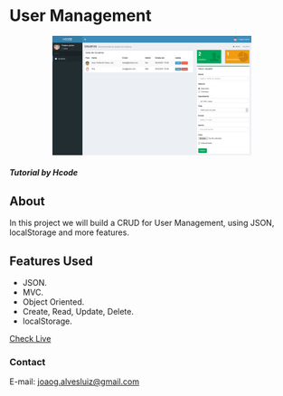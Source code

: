 <!-- Title --> 
# User Management

<!-- Project Image --> 
<p align="center">
  <a href="" rel="noopener">
 <img width=70% height=70% src="page.png" alt="Project logo"></a>
</p>

<!-- Who made it --> 
##### Tutorial by Hcode
<!-- About the project --> 
## About <a name = "about"></a>

In this project we will build a CRUD for User Management, using JSON, localStorage and more features. 

<!-- Features Used in --> 
## Features Used <a name = "about"></a>
 * JSON.
 * MVC.
 * Object Oriented.
* Create, Read, Update, Delete.
 * localStorage.

  

<!-- See website --> 
[Check Live](https://ger-usuario.netlify.app)
<!-- See tutorial video  --> 
<!-- [Video](https://www.youtube.com/watch?v=p0bGHP-PXD4&t) -->

### Contact
E-mail: joaog.alvesluiz@gmail.com
